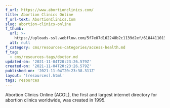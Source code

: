 ```yaml
---
f_url: https://www.abortionclinics.com/
title: Abortion Clinics Online
f_url-text: AbortionClinics.Com
slug: abortion-clinics-online
f_thumb:
  url: >-
    https://uploads-ssl.webflow.com/5f7e07d162248b2c1139d2ef/6184411013d1fb8652cfea37_Screen%20Shot%202021-11-04%20at%202.22.13%20PM.png
  alt: null
f_category: cms/resources-categories/access-health.md
f_tag:
  - cms/resources-tags/doctor.md
updated-on: '2021-11-04T20:23:26.579Z'
created-on: '2021-11-04T20:23:26.579Z'
published-on: '2021-11-04T20:23:38.311Z'
layout: '[resources].html'
tags: resources
---
```


Abortion Clinics Online (ACOL), the first and largest internet directory for abortion clinics worldwide, was created in 1995.
